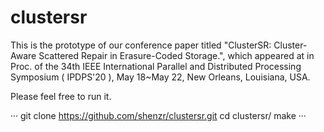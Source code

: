 # clustersr

This is the prototype of our conference paper titled "ClusterSR: Cluster-Aware Scattered Repair in Erasure-Coded Storage.", which appeared at in Proc. of the 34th IEEE International Parallel and Distributed Processing Symposium ( IPDPS'20 ), May 18~May 22, New Orleans, Louisiana, USA. 

Please feel free to run it.

···
git clone https://github.com/shenzr/clustersr.git
cd clustersr/ 
make
···
